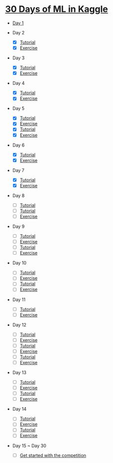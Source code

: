 # [30 Days of ML in Kaggle](https://www.kaggle.com/thirty-days-of-ml)

- [Day 1](https://www.kaggle.com/alexisbcook/getting-started-with-kaggle?utm_medium=email&utm_source=gamma&utm_campaign=thirty-days-of-ml&utm_content=day-1)

- Day 2
    - [x] [Tutorial](https://www.kaggle.com/colinmorris/hello-python?utm_medium=email&utm_source=gamma&utm_campaign=thirty-days-of-ml&utm_content=day-2)
    - [x] [Exercise](https://www.kaggle.com/scratchpad/notebook0e6fc8bada/edit)

- Day 3
    -  [x] [Tutorial](https://www.kaggle.com/colinmorris/functions-and-getting-help?utm_medium=email&utm_source=gamma&utm_campaign=thirty-days-of-ml&utm_content=day-3)
    -  [x] [Exercise](https://www.kaggle.com/scratchpad/notebook8f854b57a1/edit)

- Day 4
    -  [x] [Tutorial](https://www.kaggle.com/colinmorris/booleans-and-conditionals?utm_medium=email&utm_source=gamma&utm_campaign=thirty-days-of-ml&utm_content=day-4)
    -  [x] [Exercise](https://www.kaggle.com/scratchpad/notebook0c04bfbf8c/edit)
    
- Day 5
    -  [x] [Tutorial](https://www.kaggle.com/colinmorris/lists?utm_medium=email&utm_source=gamma&utm_campaign=thirty-days-of-ml&utm_content=day-5)
    -  [x] [Exercise](https://www.kaggle.com/scratchpad/notebook14982e3e61/edit)
    -  [x] [Tutorial](https://www.kaggle.com/colinmorris/loops-and-list-comprehensions?utm_medium=email&utm_source=gamma&utm_campaign=thirty-days-of-ml&utm_content=day-5)
    -  [x] [Exercise](https://www.kaggle.com/scratchpad/notebooka762db87b4/edit)
    
- Day 6
   - [x] [Tutorial](https://www.kaggle.com/colinmorris/strings-and-dictionaries?utm_medium=email&utm_source=gamma&utm_campaign=thirty-days-of-ml&utm_content=day-6)
   - [x] [Exercise](https://www.kaggle.com/scratchpad/notebookfe0dc681c0/edit)

- Day 7
   - [x] [Tutorial](https://www.kaggle.com/colinmorris/working-with-external-libraries?utm_medium=email&utm_source=gamma&utm_campaign=thirty-days-of-ml&utm_content=day-7)
   - [x] [Exercise](https://www.kaggle.com/scratchpad/notebookc8e832d42f/edit)

- Day 8
   - [ ] [Tutorial](https://www.kaggle.com/dansbecker/how-models-work?utm_medium=email&utm_source=gamma&utm_campaign=thirty-days-of-ml&utm_content=day-8)
   - [ ] [Tutorial](https://www.kaggle.com/dansbecker/basic-data-exploration?utm_medium=email&utm_source=gamma&utm_campaign=thirty-days-of-ml&utm_content=day-8)
   - [ ] [Exercise](https://www.kaggle.com/scratchpad/notebookc21e868b74/edit)

- Day 9
   - [ ] [Tutorial](https://www.kaggle.com/dansbecker/your-first-machine-learning-model?utm_medium=email&utm_source=gamma&utm_campaign=thirty-days-of-ml&utm_content=day-9)
   - [ ] [Exercise](https://www.kaggle.com/scratchpad/notebook6c85c425f1/edit)
   - [ ] [Tutorial](https://www.kaggle.com/dansbecker/model-validation?utm_medium=email&utm_source=gamma&utm_campaign=thirty-days-of-ml&utm_content=day-9)
   - [ ] [Exercise](https://www.kaggle.com/scratchpad/notebookb1882cfbc8/edit)

- Day 10
   - [ ] [Tutorial](https://www.kaggle.com/dansbecker/underfitting-and-overfitting?utm_medium=email&utm_source=gamma&utm_campaign=thirty-days-of-ml&utm_content=day-10)
   - [ ] [Exercise](https://www.kaggle.com/scratchpad/notebook7ea31291a2/edit)
   - [ ] [Tutorial](https://www.kaggle.com/dansbecker/random-forests?utm_medium=email&utm_source=gamma&utm_campaign=thirty-days-of-ml&utm_content=day-10)
   - [ ] [Exercise](https://www.kaggle.com/scratchpad/notebook0ccaf88963/edit) 

- Day 11
   - [ ] [Tutorial](https://www.kaggle.com/alexisbcook/machine-learning-competitions?utm_medium=email&utm_source=gamma&utm_campaign=thirty-days-of-ml&utm_content=day-11)
   - [ ] [Exercise](https://www.kaggle.com/scratchpad/notebookbb7aac3405/edit)

- Day 12
   - [ ] [Tutorial](https://www.kaggle.com/alexisbcook/introduction?utm_medium=email&utm_source=gamma&utm_campaign=thirty-days-of-ml&utm_content=day-12)
   - [ ] [Exercise](https://www.kaggle.com/scratchpad/notebook090f0d6c6f/edit)
   - [ ] [Tutorial](https://www.kaggle.com/alexisbcook/missing-values?utm_medium=email&utm_source=gamma&utm_campaign=thirty-days-of-ml&utm_content=day-12)
   - [ ] [Exercise](https://www.kaggle.com/scratchpad/notebook8756bbacee/edit)
   - [ ] [Tutorial](https://www.kaggle.com/alexisbcook/categorical-variables?utm_medium=email&utm_source=gamma&utm_campaign=thirty-days-of-ml&utm_content=day-12)
   - [ ] [Exercise](https://www.kaggle.com/scratchpad/notebook91dcf4f48d/edit)

- Day 13
   - [ ] [Tutorial](https://www.kaggle.com/alexisbcook/pipelines?utm_medium=email&utm_source=gamma&utm_campaign=thirty-days-of-ml&utm_content=day-13)
   - [ ] [Exercise](https://www.kaggle.com/scratchpad/notebook0c053e11da/edit)
   - [ ] [Tutorial](https://www.kaggle.com/alexisbcook/cross-validation?utm_medium=email&utm_source=gamma&utm_campaign=thirty-days-of-ml&utm_content=day-13)
   - [ ] [Exercise](https://www.kaggle.com/scratchpad/notebook10cf93a3a7/edit)

- Day 14
   - [ ] [Tutorial](https://www.kaggle.com/alexisbcook/xgboost?utm_medium=email&utm_source=gamma&utm_campaign=thirty-days-of-ml&utm_content=day-14)
   - [ ] [Exercise](https://www.kaggle.com/scratchpad/notebookeb1b8e50f5/edit)
   - [ ] [Tutorial](https://www.kaggle.com/alexisbcook/data-leakage?utm_medium=email&utm_source=gamma&utm_campaign=thirty-days-of-ml&utm_content=day-14)
   - [ ] [Exercise](https://www.kaggle.com/scratchpad/notebook5e967d9508/edit)

- Day 15 ~ Day 30
   - [ ] [Get started with the competition](https://www.kaggle.com/account/login?returnUrl=%2Ft%2F393fc35395f012ed16690ef2a8fce161)


